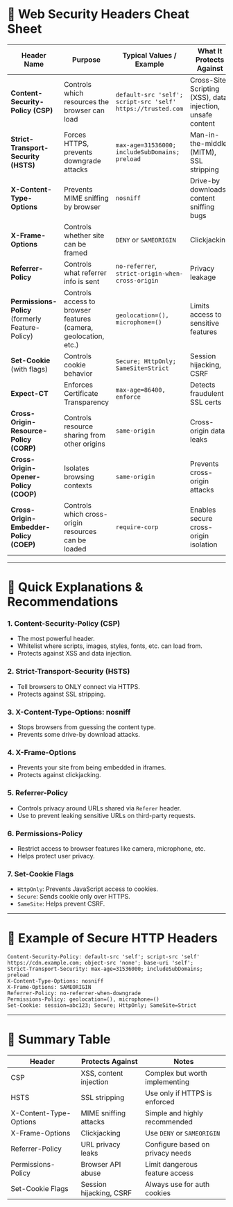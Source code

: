 # 🔐 Web Security Headers Cheat Sheet

| Header Name                                      | Purpose                                                         | Typical Values / Example                                    | What It Protects Against                                   |
| ------------------------------------------------ | --------------------------------------------------------------- | ----------------------------------------------------------- | ---------------------------------------------------------- |
| **Content-Security-Policy (CSP)**                | Controls which resources the browser can load                   | `default-src 'self'; script-src 'self' https://trusted.com` | Cross-Site Scripting (XSS), data injection, unsafe content |
| **Strict-Transport-Security (HSTS)**             | Forces HTTPS, prevents downgrade attacks                        | `max-age=31536000; includeSubDomains; preload`              | Man-in-the-middle (MITM), SSL stripping                    |
| **X-Content-Type-Options**                       | Prevents MIME sniffing by browser                               | `nosniff`                                                   | Drive-by downloads, content sniffing bugs                  |
| **X-Frame-Options**                              | Controls whether site can be framed                             | `DENY` or `SAMEORIGIN`                                      | Clickjacking                                               |
| **Referrer-Policy**                              | Controls what referrer info is sent                             | `no-referrer`, `strict-origin-when-cross-origin`            | Privacy leakage                                            |
| **Permissions-Policy** (formerly Feature-Policy) | Controls access to browser features (camera, geolocation, etc.) | `geolocation=(), microphone=()`                             | Limits access to sensitive features                        |
| **Set-Cookie** (with flags)                      | Controls cookie behavior                                        | `Secure; HttpOnly; SameSite=Strict`                         | Session hijacking, CSRF                                    |
| **Expect-CT**                                    | Enforces Certificate Transparency                               | `max-age=86400, enforce`                                    | Detects fraudulent SSL certs                               |
| **Cross-Origin-Resource-Policy (CORP)**          | Controls resource sharing from other origins                    | `same-origin`                                               | Cross-origin data leaks                                    |
| **Cross-Origin-Opener-Policy (COOP)**            | Isolates browsing contexts                                      | `same-origin`                                               | Prevents cross-origin attacks                              |
| **Cross-Origin-Embedder-Policy (COEP)**          | Controls which cross-origin resources can be loaded             | `require-corp`                                              | Enables secure cross-origin isolation                      |

---

# 📌 Quick Explanations & Recommendations

### 1. **Content-Security-Policy (CSP)**

* The most powerful header.
* Whitelist where scripts, images, styles, fonts, etc. can load from.
* Protects against XSS and data injection.

### 2. **Strict-Transport-Security (HSTS)**

* Tell browsers to ONLY connect via HTTPS.
* Protects against SSL stripping.

### 3. **X-Content-Type-Options: nosniff**

* Stops browsers from guessing the content type.
* Prevents some drive-by download attacks.

### 4. **X-Frame-Options**

* Prevents your site from being embedded in iframes.
* Protects against clickjacking.

### 5. **Referrer-Policy**

* Controls privacy around URLs shared via `Referer` header.
* Use to prevent leaking sensitive URLs on third-party requests.

### 6. **Permissions-Policy**

* Restrict access to browser features like camera, microphone, etc.
* Helps protect user privacy.

### 7. **Set-Cookie** Flags

* `HttpOnly`: Prevents JavaScript access to cookies.
* `Secure`: Sends cookie only over HTTPS.
* `SameSite`: Helps prevent CSRF.

---

# 🧩 Example of Secure HTTP Headers

```http
Content-Security-Policy: default-src 'self'; script-src 'self' https://cdn.example.com; object-src 'none'; base-uri 'self';
Strict-Transport-Security: max-age=31536000; includeSubDomains; preload
X-Content-Type-Options: nosniff
X-Frame-Options: SAMEORIGIN
Referrer-Policy: no-referrer-when-downgrade
Permissions-Policy: geolocation=(), microphone=()
Set-Cookie: session=abc123; Secure; HttpOnly; SameSite=Strict
```

---

# 📖 Summary Table

| Header                 | Protects Against        | Notes                            |
| ---------------------- | ----------------------- | -------------------------------- |
| CSP                    | XSS, content injection  | Complex but worth implementing   |
| HSTS                   | SSL stripping           | Use only if HTTPS is enforced    |
| X-Content-Type-Options | MIME sniffing attacks   | Simple and highly recommended    |
| X-Frame-Options        | Clickjacking            | Use `DENY` or `SAMEORIGIN`       |
| Referrer-Policy        | URL privacy leaks       | Configure based on privacy needs |
| Permissions-Policy     | Browser API abuse       | Limit dangerous feature access   |
| Set-Cookie Flags       | Session hijacking, CSRF | Always use for auth cookies      |